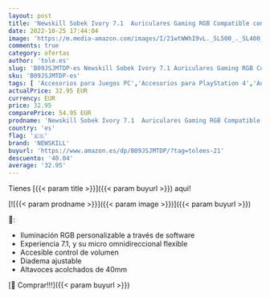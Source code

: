 ```yaml
---
layout: post
title: 'Newskill Sobek Ivory 7.1  Auriculares Gaming RGB Compatible con PS5 con iluminación  Color Blanco'
date: 2022-10-25 17:44:04
image: 'https://m.media-amazon.com/images/I/21wtWWhI9vL._SL500_._SL400_.jpg'
comments: true
category: ofertas
author: 'tole.es'
slug: 'B09JSJMTDP-es Newskill Sobek Ivory 7.1 Auriculares Gaming RGB Compatible...'
sku: 'B09JSJMTDP-es'
tags: [ 'Accesorios para Juegos PC','Accesorios para PlayStation 4','Auriculares gaming con micrófono para PlayStation 4','Electrónica','Hardware y juegos para PlayStation 4','Juegos y Accesorios para PC','Videojuegos','newskill','ps5','🇪🇸', ]
actualPrice: 32.95 EUR
currency: EUR
price: 32.95
comparePrice: 54.95 EUR
prodname: 'Newskill Sobek Ivory 7.1  Auriculares Gaming RGB Compatible con PS5 con iluminación  Color Blanco'
country: 'es'
flag: '🇪🇸'
brand: 'NEWSKILL'
buyurl: 'https://www.amazon.es/dp/B09JSJMTDP/?tag=tolees-21'
descuento: '40.04'
average: '32.95'
---
```


Tienes [{{< param title >}}]({{< param buyurl >}}) aqui!

[![{{< param prodname >}}]({{< param image >}})]({{< param buyurl >}})

🔎:

- Iluminación RGB personalizable a través de software
- Experiencia 7.1, y su micro omnidireccional flexible
- Accesible control de volumen
- Diadema ajustable
- Altavoces acolchados de 40mm

[🛒 Comprar!!!]({{< param buyurl >}})
